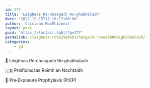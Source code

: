 ```yaml
---
id: 277
title: 'Leigheas Ro‑chasgach Ro‑ghabhalach'
date: '2022-12-15T11:10:17+00:00'
author: 'Crìstean MacMhìcheil'
layout: post
guid: 'https://faclair.lgbt/?p=277'
permalink: /leigheas-ro%e2%80%91chasgach-ro%e2%80%91ghabhalach/
categories:
    - gd
---
```


&#x1f3f4;&#xe0067;&#xe0062;&#xe0073;&#xe0063;&#xe0074;&#xe007f; Leigheas Ro‑chasgach Ro‑ghabhalach

&#x1f1ee;&#x1f1ea; Próifiolacsas Roimh an Nochtaidh

&#x1f3f4;&#xe0067;&#xe0062;&#xe0065;&#xe006e;&#xe0067;&#xe007f; Pre‑Exposure Prophylaxis (PrEP)